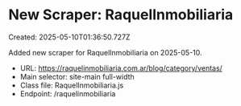 # New Scraper: RaquelInmobiliaria

Created: 2025-05-10T01:36:50.727Z

Added new scraper for RaquelInmobiliaria on 2025-05-10.

- URL: https://raquelinmobiliaria.com.ar/blog/category/ventas/
- Main selector: site-main full-width
- Class file: RaquelInmobiliaria.js
- Endpoint: /raquelinmobiliaria
